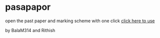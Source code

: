 # pasapapor
open the past paper and marking scheme with one click
[click here to use](https://balam314.github.io/pasapapor)

by BalaM314 and Rithish